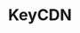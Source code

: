 ---
blog: https://keycdn.com/blog
facebook: http://facebook.com/keycdn
git: https://github.com/keycdn
linkedin: https://linkedin.com/company/keycdn
logohandle: keycdn
sort: keycdn
title: KeyCDN
twitter: https://x.com/keycdn
website: https://www.keycdn.com/
---
